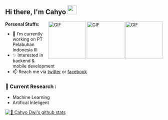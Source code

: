## Hi there, I'm Cahyo <img src="https://github.com/TheDudeThatCode/TheDudeThatCode/blob/master/Assets/Hi.gif" width="29px">

<img align="right" alt="GIF" height="120px" src="https://i.giphy.com/media/LMt9638dO8dftAjtco/200.webp" />
<img align="right" alt="GIF" height="120px" src="https://miro.medium.com/max/1062/1*UOcMh43IDlvj6_cXkETQ4Q.gif" />
<img align="right" alt="GIF" height="120px" src="https://media3.giphy.com/media/ln7z2eWriiQAllfVcn/200w.webp" />

**Personal Stuffs:**
- 🔭 I’m currently working on PT Pelabuhan Indonesia III
- ✨ Interested in backend & mobile development
- 📫 Reach me via [twitter](https://twitter.com/cdw1id) or [facebook](https://www.facebook.com/cdw1.id/)

### 🌱 Current Research :   
- Machine Learning  
- Artifical Inteligent  

[![🦉 Cahyo Dwi's github stats](https://github-readme-stats.vercel.app/api?username=cdw1p&show_icons=true)](https://github.com/cdw1p)

